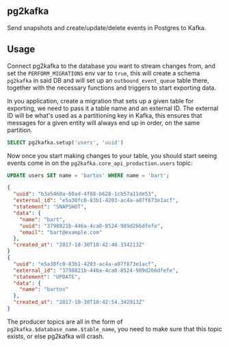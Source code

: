 pg2kafka
--------

Send snapshots and create/update/delete events in Postgres to Kafka.


## Usage

Connect pg2kafka to the database you want to stream changes from, and set the
`PERFORM_MIGRATIONS` env var to `true`, this will create a schema `pg2kafka` in
said DB and will set up an `outbound_event_queue` table there, together with the
necessary functions and triggers to start exporting data.

In you application, create a migration that sets up a given table for exporting,
we need to pass it a table name and an external ID. The external ID will be
what's used as a partitioning key in Kafka, this ensures that messages for a
given entity will always end up in order, on the same partition.

```sql
SELECT pg2kafka.setup('users', 'uuid')
```

Now once you start making changes to your table, you should start seeing events
come in on the `pg2kafka.core_api_production.users` topic:

```sql
UPDATE users SET name = 'bartos' WHERE name = 'bart';
```

```json
{
  "uuid": "b3a5460a-60ad-4f88-b628-1cb57a11de53",
  "external_id": "e5a30fc0-83b1-4203-ac4a-a07f873e1acf",
  "statement": "SNAPSHOT",
  "data": {
    "name": "bart",
    "uuid": "3798821b-446a-4ca0-8524-989d266dfefe",
    "email": "bart@example.com"
  },
  "created_at": "2017-10-30T10:42:40.334213Z"
}
{
  "uuid": "e5a30fc0-83b1-4203-ac4a-a07f873e1acf",
  "external_id": "3798821b-446a-4ca0-8524-989d266dfefe",
  "statement": "UPDATE",
  "data": {
    "name": "bartos"
  },
  "created_at": "2017-10-30T10:42:54.342913Z"
}
```

The producer topics are all in the form of
`pg2kafka.$database_name.$table_name`, you need to make sure that this topic
exists, or else pg2kafka will crash.
